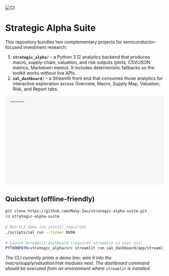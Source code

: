 ![CI](https://github.com/Maxy-Zou/strategic-alpha-suite/actions/workflows/ci.yml/badge.svg)

# Strategic Alpha Suite

This repository bundles two complementary projects for semiconductor-focused investment research:

1. **`strategic_alpha/`** – a Python 3.12 analytics backend that produces macro, supply-chain, valuation, and risk outputs (plots, CSV/JSON metrics, Markdown memo). It includes deterministic fallbacks so the toolkit works without live APIs.
2. **`sal_dashboard/`** – a Streamlit front end that consumes those analytics for interactive exploration across Overview, Macro, Supply Map, Valuation, Risk, and Report tabs.

![Overview](docs/overview.png)

## Quickstart (offline-friendly)

```bash
git clone https://github.com/Maxy-Zou/strategic-alpha-suite.git
cd strategic-alpha-suite

# Run CLI demo (no install required)
./scripts/sal run --ticker NVDA

# Launch Streamlit dashboard (requires streamlit in your env)
PYTHONPATH=strategic_alpha/src streamlit run sal_dashboard/app/streamlit_app.py
```

_The CLI currently prints a demo line; wire it into the macro/supply/valuation/risk modules next. The dashboard command should be executed from an environment where `streamlit` is installed._
